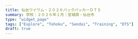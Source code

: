 ```yaml
---
title: 仙台ワイワム・２０２６バックパッカーＤＴＳ
summary: 学校｜２０２６年１月｜宮城県・仙台市
type: "widget_page"
tags: ["Explore", "Tohoku", "Sendai", "Training", "DTS"]
draft: true
---
```

